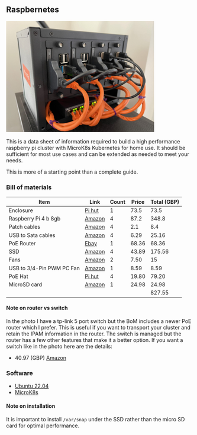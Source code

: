 ## Raspbernetes


<img src="images/IMG_4713.jpeg" width="400px" />

This is a data sheet of information required to build a high performance raspberry pi cluster with MicroK8s Kubernetes for home use. It should be sufficient for most use cases and can be extended as needed to meet your needs. 

This is more of a starting point than a complete guide.


### Bill of materials

| Item                      | Link                                                                                                                                                                                                                                                                                                                                                                                                                                                                                   | Count | Price | Total (GBP) |
|---------------------------|----------------------------------------------------------------------------------------------------------------------------------------------------------------------------------------------------------------------------------------------------------------------------------------------------------------------------------------------------------------------------------------------------------------------------------------------------------------------------------------|-------|-------|--------|
| Enclosure                 | [Pi hut](https://thepihut.com/products/complete-enclosure-for-raspberry-pi-clusters?variant=41230973731011&currency=GBP&utm_medium=product_sync&utm_source=google&utm_content=sag_organic&utm_campaign=sag_organic&gclid=Cj0KCQjw-daUBhCIARIsALbkjSbyWEfuVTBY61lDRBQbKQRH0_AjjqRYvBe-y1sz2guSW67vDMEifNcaAvzREALw_wcB)                                                                                                                                                                 | 1     | 73.5  | 73.5   |
| Raspberry Pi 4 b 8gb      | [Amazon](https://www.amazon.co.uk/Raspberry-PI-4B-8GB-RAM/dp/B0899VXM8F/ref=sr_1_4?crid=1O4MJ36EG0CB9&keywords=raspberry+pi+4b&qid=1653982026&sprefix=raspberry+pi+4+b%2Caps%2C53&sr=8-4)                                                                                                                                                                                                                                                                                              | 4     | 87.2  | 348.8  |
| Patch cables              | [Amazon](https://www.amazon.co.uk/C2G-Cat5e-Ethernet-Network-Unshielded-Blue/dp/B00H8XNDTM/ref=sr_1_2_sspa?crid=1Y9FAZ9NW12WA&keywords=short%2Bethernet%2Bcable%2BPoE&qid=1653982102&sprefix=short%2Bethernet%2Bcable%2Bpoe%2Caps%2C50&sr=8-2-spons&spLa=ZW5jcnlwdGVkUXVhbGlmaWVyPUExNkxZMzJXTlBaVjFOJmVuY3J5cHRlZElkPUEwODAxNzQ3MUJCTExQMzFYM0o5OCZlbmNyeXB0ZWRBZElkPUEwNzY4MDk1MjhGVlhaSVIwRURBQiZ3aWRnZXROYW1lPXNwX2F0ZiZhY3Rpb249Y2xpY2tSZWRpcmVjdCZkb05vdExvZ0NsaWNrPXRydWU&th=1) | 4     | 2.1   | 8.4    |
| USB to Sata cables        | [Amazon](https://www.amazon.co.uk/Benfei-SATA-Adapter-Supports-UASP/dp/B07F7WDZGT/ref=sr_1_5?crid=3UWMTIEVJWY30&keywords=usb+to+sata+raspberry+pi&qid=1653982159&sprefix=usb+to+sata+raspberry+pi+%2Caps%2C51&sr=8-5)                                                                                                                                                                                                                                                                  | 4     | 6.29  | 25.16  |
| PoE Router                | [Ebay](https://www.ebay.co.uk/itm/363019690583?epid=2213522312&hash=item5485a8e257:g:1FEAAOSwtgFij0t7)                                                                                                                                                                                                                                                                                                                                                                                | 1     | 68.36 | 68.36  |
| SSD                       | [Amazon](https://www.amazon.co.uk/Kingston-SA400S37-240G-Solid-State/dp/B01N5IB20Q/ref=sr_1_3?adgrpid=52819915083&gclid=Cj0KCQjw-daUBhCIARIsALbkjSbEQr8Xnx4L_hlkWGCtewOSNi6SnnMzRcF-OGGTNwjb9ddEvRQO5vkaAlAEEALw_wcB&hvadid=259142379046&hvdev=c&hvlocphy=1007014&hvnetw=g&hvqmt=e&hvrand=16323803481848172762&hvtargid=kwd-296614513627&hydadcr=19074_1719650&keywords=kingston+240gb+ssd&qid=1653982564&sr=8-3)                                                                      | 4     | 43.89 | 175.56 |
| Fans                      | [Amazon](https://www.amazon.co.uk/gp/product/B00HWGZT3I/ref=ppx_yo_dt_b_asin_title_o08_s00?ie=UTF8&psc=1)                                                                                                                                                                                                                                                                                                                                                                              | 2     | 7.50  | 15     |
| USB to 3/4-Pin PWM PC Fan |  [Amazon](https://www.amazon.co.uk/gp/product/B09BV9CKXJ/ref=ppx_yo_dt_b_asin_image_o03_s00?ie=UTF8&psc=1)                                                                                                                                                                                                                                                                                                                                                                             | 1     | 8.59  | 8.59   |
| PoE Hat                   | [Pi hut](https://thepihut.com/products/raspberry-pi-poe-plus-hat)                                                                                                                                                                                                                                                                                                                                                                                                                      | 4     | 19.80 | 79.20  |
| MicroSD card              | [Amazon](https://www.amazon.co.uk/Gigastone-5-Pack-Class10-Nintendo-Samsung/dp/B07P192KFQ/ref=sr_1_7_sspa?crid=2XH3DF34VXK33&keywords=raspberry%2Bpi%2Bmicro%2Bsd%2Bcard%2B32gb&qid=1653984545&sprefix=raspebrry%2Bpi%2B%2Caps%2C58&sr=8-7-spons&spLa=ZW5jcnlwdGVkUXVhbGlmaWVyPUFONExXMVJLRUVMQVMmZW5jcnlwdGVkSWQ9QTA4MjQ4OTAxSk00NllHRFJDV1lEJmVuY3J5cHRlZEFkSWQ9QTAzMjk0NjUxVlpaQlk1NVFTNTFSJndpZGdldE5hbWU9c3BfbXRmJmFjdGlvbj1jbGlja1JlZGlyZWN0JmRvTm90TG9nQ2xpY2s9dHJ1ZQ&th=1)     | 1     | 24.98 | 24.98  |
|                           |                                                                                                                                                                                                                                                                                                                                                                                                                                                                                        |       |       | 827.55 |


#### Note on router vs switch

In the photo I have a tp-link 5 port switch but the BoM includes a newer PoE router which I prefer. 
This is useful if you want to transport your cluster and retain the IPAM information in the router. 
The switch is managed but the router has a few other features that make it a better option. 
If you want a switch like in the photo here are the details:
- 40.97 (GBP) [Amazon](https://www.amazon.co.uk/TP-Link-TL-SG1005P-Ethernet-Configuration-Required/dp/B0769C24T1/ref=sr_1_3?adgrpid=74825115520&gclid=Cj0KCQjw-daUBhCIARIsALbkjSabwCFEOLxEmALeaLfBSJDHGUrWdh_ifiwSxUxGodLibDOFFd-cQvcaAvgsEALw_wcB&hvadid=356644610847&hvdev=c&hvlocphy=1007014&hvnetw=g&hvqmt=e&hvrand=3002664512498092811&hvtargid=kwd-317217279028&hydadcr=25426_1819469&keywords=tp+link+5+port+poe+switch&qid=1653983657&sr=8-3)

### Software

- [Ubuntu 22.04](https://ubuntu.com/download/raspberry-pi)
- [MicroK8s](https://ubuntu.com/tutorials/how-to-kubernetes-cluster-on-raspberry-pi?&_ga=2.92060063.463304713.1653983297-30417302.1648472081#1-overview)


#### Note on installation

It is important to install `/var/snap` under the SSD rather than the micro SD card for optimal performance.
